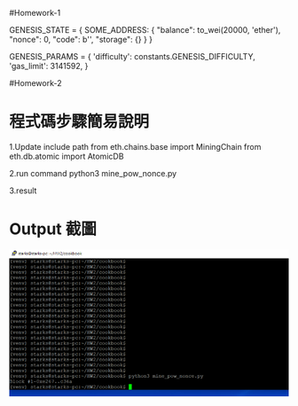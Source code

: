 #Homework-1

GENESIS_STATE = {
    SOME_ADDRESS: {
        "balance": to_wei(20000, 'ether'),
        "nonce": 0,
        "code": b'',
        "storage": {}
    }
}

GENESIS_PARAMS = {
    'difficulty': constants.GENESIS_DIFFICULTY,
    'gas_limit': 3141592,
}



#Homework-2
# 程式碼步驟簡易說明
1.Update include path
from eth.chains.base import MiningChain
from eth.db.atomic import AtomicDB

2.run command 
  python3 mine_pow_nonce.py

3.result
 
# Output 截圖
![](./picture.png)